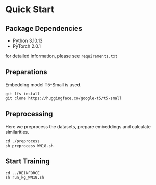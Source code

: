 # Quick Start
## Package Dependencies

- Python 3.10.13
- PyTorch 2.0.1

for detailed information, please see ``requirements.txt``

## Preparations

Embedding model T5-Small is used.

```
git lfs install
git clone https://huggingface.co/google-t5/t5-small
```

## Preprocessing

Here we preprocess the datasets, prepare embeddings and calculate similarities.

```
cd ./preprocess
sh preprocess_WN18.sh
```

## Start Training

```
cd ../REINFORCE
sh run_kg_WN18.sh
```
